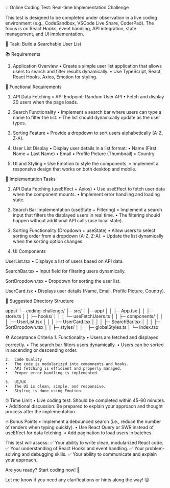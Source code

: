 💡 Online Coding Test: Real-time Implementation Challenge

This test is designed to be completed under observation in a live coding environment (e.g., CodeSandbox, VSCode Live Share, CoderPad). The focus is on React Hooks, event handling, API integration, state management, and UI implementation.

📝 Task: Build a Searchable User List

📚 Requirements

1. Application Overview
   • Create a simple user list application that allows users to search and filter results dynamically.
   • Use TypeScript, React, React Hooks, Axios, Emotion for styling.

🚦 Functional Requirements

1. API Data Fetching
   • API Endpoint: Random User API
   • Fetch and display 20 users when the page loads.

2. Search Functionality
   • Implement a search bar where users can type a name to filter the list.
   • The list should dynamically update as the user types.

3. Sorting Feature
   • Provide a dropdown to sort users alphabetically (A-Z, Z-A).

4. User List Display
   • Display user details in a list format:
   • Name (First Name + Last Name)
   • Email
   • Profile Picture (Thumbnail)
   • Country

5. UI and Styling
   • Use Emotion to style the components.
   • Implement a responsive design that works on both desktop and mobile.

🎯 Implementation Tasks

1. API Data Fetching (useEffect + Axios)
   • Use useEffect to fetch user data when the component mounts.
   • Implement error handling and loading state.

2. Search Bar Implementation (useState + Filtering)
   • Implement a search input that filters the displayed users in real time.
   • The filtering should happen without additional API calls (use local state).

3. Sorting Functionality (Dropdown + useState)
   • Allow users to select sorting order from a dropdown (A-Z, Z-A).
   • Update the list dynamically when the sorting option changes.

4. UI Components

UserList.tsx
• Displays a list of users based on API data.

SearchBar.tsx
• Input field for filtering users dynamically.

SortDropdown.tsx
• Dropdown for sorting the user list.

UserCard.tsx
• Displays user details (Name, Email, Profile Picture, Country).

📂 Suggested Directory Structure

apps/
└─ coding-challenge/
├─ src/
│ ├─ app/
│ │ ├─ App.tsx
│ │ ├─ store.ts
│ │ ├─ hooks/
│ │ │ └─ useFetchUsers.ts
│ │ ├─ components/
│ │ │ ├─ UserList.tsx
│ │ │ ├─ UserCard.tsx
│ │ │ ├─ SearchBar.tsx
│ │ │ ├─ SortDropdown.tsx
│ │ ├─ styles/
│ │ │ ├─ globalStyles.ts
│ └─ index.tsx

⛑️ Acceptance Criteria 1. Functionality
• Users are fetched and displayed correctly.
• The search bar filters users dynamically.
• Users can be sorted in ascending or descending order.

    2.	Code Quality
    •	The code is modularized into components and hooks.
    •	API fetching is efficient and properly managed.
    •	Proper error handling is implemented.

    3.	UI/UX
    •	The UI is clean, simple, and responsive.
    •	Styling is done using Emotion.

⏰ Time Limit
• Live coding test: Should be completed within 45-60 minutes.
• Additional discussion: Be prepared to explain your approach and thought process after the implementation.

🔥 Bonus Points
• Implement a debounced search (i.e., reduce the number of renders when typing quickly).
• Use React Query or SWR instead of useEffect for data fetching.
• Add pagination to load users in batches.

This test will assess:
✅ Your ability to write clean, modularized React code.
✅ Your understanding of React Hooks and event handling.
✅ Your problem-solving and debugging skills.
✅ Your ability to communicate and explain your approach.

Are you ready? Start coding now! 🚀

Let me know if you need any clarifications or hints along the way! 😊
